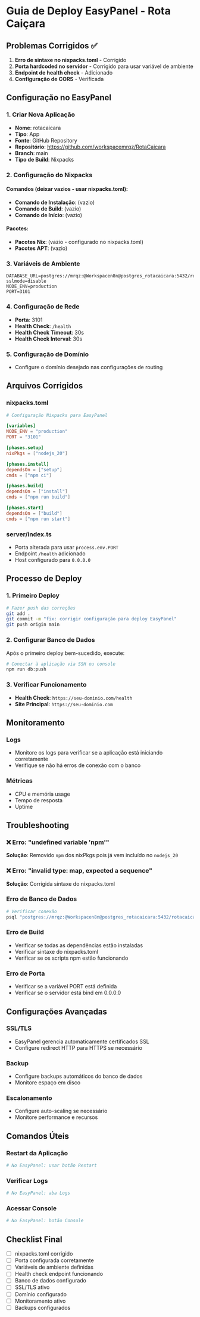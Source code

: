 # Guia de Deploy EasyPanel - Rota Caiçara

## Problemas Corrigidos ✅

1. **Erro de sintaxe no nixpacks.toml** - Corrigido
2. **Porta hardcoded no servidor** - Corrigido para usar variável de ambiente
3. **Endpoint de health check** - Adicionado
4. **Configuração de CORS** - Verificada

## Configuração no EasyPanel

### 1. Criar Nova Aplicação
- **Nome**: rotacaicara
- **Tipo**: App
- **Fonte**: GitHub Repository
- **Repositório**: https://github.com/workspacemrqz/RotaCaicara
- **Branch**: main
- **Tipo de Build**: Nixpacks

### 2. Configuração do Nixpacks

#### Comandos (deixar vazios - usar nixpacks.toml):
- **Comando de Instalação**: (vazio)
- **Comando de Build**: (vazio)
- **Comando de Início**: (vazio)

#### Pacotes:
- **Pacotes Nix**: (vazio - configurado no nixpacks.toml)
- **Pacotes APT**: (vazio)

### 3. Variáveis de Ambiente

```env
DATABASE_URL=postgres://mrqz:@Workspacen8n@postgres_rotacaicara:5432/rotacaicara?sslmode=disable
NODE_ENV=production
PORT=3101
```

### 4. Configuração de Rede
- **Porta**: 3101
- **Health Check**: `/health`
- **Health Check Timeout**: 30s
- **Health Check Interval**: 30s

### 5. Configuração de Domínio
- Configure o domínio desejado nas configurações de routing

## Arquivos Corrigidos

### nixpacks.toml
```toml
# Configuração Nixpacks para EasyPanel

[variables]
NODE_ENV = "production"
PORT = "3101"

[phases.setup]
nixPkgs = ["nodejs_20"]

[phases.install]
dependsOn = ["setup"]
cmds = ["npm ci"]

[phases.build] 
dependsOn = ["install"]
cmds = ["npm run build"]

[phases.start]
dependsOn = ["build"]
cmds = ["npm run start"]
```

### server/index.ts
- Porta alterada para usar `process.env.PORT`
- Endpoint `/health` adicionado
- Host configurado para `0.0.0.0`

## Processo de Deploy

### 1. Primeiro Deploy
```bash
# Fazer push das correções
git add .
git commit -m "fix: corrigir configuração para deploy EasyPanel"
git push origin main
```

### 2. Configurar Banco de Dados
Após o primeiro deploy bem-sucedido, execute:

```bash
# Conectar à aplicação via SSH ou console
npm run db:push
```

### 3. Verificar Funcionamento
- **Health Check**: `https://seu-dominio.com/health`
- **Site Principal**: `https://seu-dominio.com`

## Monitoramento

### Logs
- Monitore os logs para verificar se a aplicação está iniciando corretamente
- Verifique se não há erros de conexão com o banco

### Métricas
- CPU e memória usage
- Tempo de resposta
- Uptime

## Troubleshooting

### ❌ Erro: "undefined variable 'npm'"
**Solução**: Removido `npm` dos nixPkgs pois já vem incluído no `nodejs_20`

### ❌ Erro: "invalid type: map, expected a sequence"
**Solução**: Corrigida sintaxe do nixpacks.toml

### Erro de Banco de Dados
```bash
# Verificar conexão
psql "postgres://mrqz:@Workspacen8n@postgres_rotacaicara:5432/rotacaicara?sslmode=disable" -c "\dt"
```

### Erro de Build
- Verificar se todas as dependências estão instaladas
- Verificar sintaxe do nixpacks.toml
- Verificar se os scripts npm estão funcionando

### Erro de Porta
- Verificar se a variável PORT está definida
- Verificar se o servidor está bind em 0.0.0.0

## Configurações Avançadas

### SSL/TLS
- EasyPanel gerencia automaticamente certificados SSL
- Configure redirect HTTP para HTTPS se necessário

### Backup
- Configure backups automáticos do banco de dados
- Monitore espaço em disco

### Escalonamento
- Configure auto-scaling se necessário
- Monitore performance e recursos

## Comandos Úteis

### Restart da Aplicação
```bash
# No EasyPanel: usar botão Restart
```

### Verificar Logs
```bash
# No EasyPanel: aba Logs
```

### Acessar Console
```bash
# No EasyPanel: botão Console
```

## Checklist Final

- [ ] nixpacks.toml corrigido
- [ ] Porta configurada corretamente
- [ ] Variáveis de ambiente definidas
- [ ] Health check endpoint funcionando
- [ ] Banco de dados configurado
- [ ] SSL/TLS ativo
- [ ] Domínio configurado
- [ ] Monitoramento ativo
- [ ] Backups configurados 
